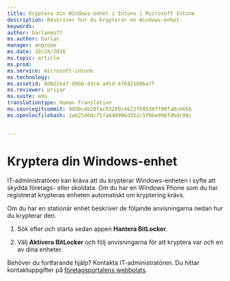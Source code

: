 ```yaml
---
title: Kryptera din Windows-enhet i Intune | Microsoft Intune
description: Beskriver hur du krypterar en Windows-enhet
keywords: 
author: barlanmsft
ms.author: barlan
manager: angrobe
ms.date: 10/24/2016
ms.topic: article
ms.prod: 
ms.service: microsoft-intune
ms.technology: 
ms.assetid: 8d022ea7-d9b6-43c4-adcd-4f6421606a7f
ms.reviewer: priyar
ms.suite: ems
translationtype: Human Translation
ms.sourcegitcommit: 9ddbcde20fac83289c4622f69538ff00fa0cb65b
ms.openlocfilehash: 2a625d6dcf5fa840906d352c5f0be098fdbdc98c


---
```



# <a name="encrypt-your-windows-device"></a>Kryptera din Windows-enhet

IT-administratören kan kräva att du krypterar Windows-enheten i syfte att skydda företags- eller skoldata. Om du har en Windows Phone som du har registrerat krypteras enheten automatiskt om kryptering krävs.

Om du har en stationär enhet beskriver de följande anvisningarna nedan hur du krypterar den.

1.  Sök efter och starta sedan appen **Hantera BitLocker**.

2.  Välj **Aktivera BitLocker** och följ anvisningarna för att kryptera var och en av dina enheter.

Behöver du fortfarande hjälp? Kontakta IT-administratören. Du hittar kontaktuppgifter på [företagsportalens webbplats](http://portal.manage.microsoft.com).



<!--HONumber=Nov16_HO1-->


